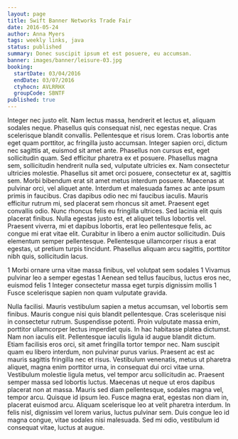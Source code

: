 ```yaml
---
layout: page
title: Swift Banner Networks Trade Fair
date: 2016-05-24
author: Anna Myers
tags: weekly links, java
status: published
summary: Donec suscipit ipsum et est posuere, eu accumsan.
banner: images/banner/leisure-03.jpg
booking:
  startDate: 03/04/2016
  endDate: 03/07/2016
  ctyhocn: AVLRRHX
  groupCode: SBNTF
published: true
---
```

Integer nec justo elit. Nam lectus massa, hendrerit et lectus et, aliquam sodales neque. Phasellus quis consequat nisl, nec egestas neque. Cras scelerisque blandit convallis. Pellentesque et risus lorem. Cras lobortis ante eget quam porttitor, ac fringilla justo accumsan. Integer sapien orci, dictum nec sagittis at, euismod sit amet ante. Phasellus non cursus est, eget sollicitudin quam. Sed efficitur pharetra ex et posuere. Phasellus magna sem, sollicitudin hendrerit nulla sed, vulputate ultricies ex. Nam consectetur ultricies molestie. Phasellus sit amet orci posuere, consectetur ex at, sagittis sem. Morbi bibendum erat sit amet metus interdum posuere. Maecenas at pulvinar orci, vel aliquet ante. Interdum et malesuada fames ac ante ipsum primis in faucibus. Cras dapibus odio nec mi faucibus iaculis.
Mauris efficitur rutrum mi, sed placerat sem rhoncus sit amet. Praesent eget convallis odio. Nunc rhoncus felis eu fringilla ultrices. Sed lacinia elit quis placerat finibus. Nulla egestas justo est, et aliquet tellus lobortis vel. Praesent viverra, mi et dapibus lobortis, erat leo pellentesque felis, ac congue mi erat vitae elit. Curabitur in libero a enim auctor sollicitudin. Duis elementum semper pellentesque. Pellentesque ullamcorper risus a erat egestas, ut pretium turpis tincidunt. Phasellus aliquam arcu sagittis, porttitor nibh quis, sollicitudin lacus.

1 Morbi ornare urna vitae massa finibus, vel volutpat sem sodales
1 Vivamus pulvinar leo a semper egestas
1 Aenean sed tellus faucibus, luctus eros nec, euismod felis
1 Integer consectetur massa eget turpis dignissim mollis
1 Fusce scelerisque sapien non quam vulputate gravida.

Nulla facilisi. Mauris vestibulum sapien a metus accumsan, vel lobortis sem finibus. Mauris congue nisi quis blandit pellentesque. Cras scelerisque nisi in consectetur rutrum. Suspendisse potenti. Proin vulputate massa enim, porttitor ullamcorper lectus imperdiet quis. In hac habitasse platea dictumst.
Nam non iaculis elit. Pellentesque iaculis ligula id augue blandit dictum. Etiam facilisis eros orci, sit amet fringilla tortor tempor nec. Nam suscipit quam eu libero interdum, non pulvinar purus varius. Praesent ac est ac mauris sagittis fringilla nec et risus. Vestibulum venenatis, metus ut pharetra aliquet, magna enim porttitor urna, in consequat dui orci vitae urna. Vestibulum molestie ligula metus, vel tempor arcu sollicitudin ac. Praesent semper massa sed lobortis luctus. Maecenas ut neque ut eros dapibus placerat non at massa. Mauris sed diam pellentesque, sodales magna vel, tempor arcu. Quisque id ipsum leo. Fusce magna erat, egestas non diam in, placerat euismod arcu. Aliquam scelerisque leo at velit pharetra interdum. In felis nisl, dignissim vel lorem varius, luctus pulvinar sem. Duis congue leo id magna congue, vitae sodales nisi malesuada. Sed mi odio, vestibulum id consequat vitae, luctus at augue.
